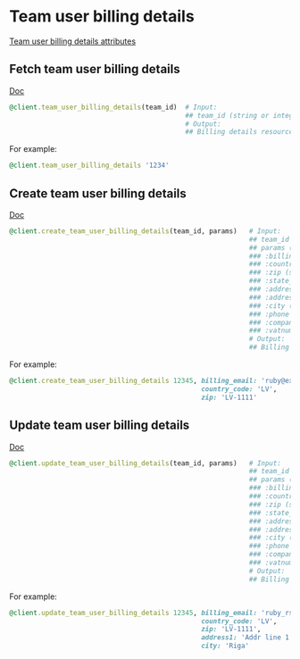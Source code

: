 # Team user billing details

[Team user billing details attributes](https://app.lokalise.com/api2docs/curl/#object-team-user-billing-details)

## Fetch team user billing details

[Doc](https://app.lokalise.com/api2docs/curl/#transition-retrieve-team-user-billing-details-get)

```ruby
@client.team_user_billing_details(team_id)  # Input:
                                            ## team_id (string or integer, required)
                                            # Output:
                                            ## Billing details resource
```

For example:

```ruby
@client.team_user_billing_details '1234'
```

## Create team user billing details

[Doc](https://app.lokalise.com/api2docs/curl/#transition-create-team-user-billing-details-post)

```ruby
@client.create_team_user_billing_details(team_id, params)   # Input:
                                                            ## team_id (string or integer, required)
                                                            ## params (hash, required):
                                                            ### :billing_email (string, required)
                                                            ### :country_code (string, required)
                                                            ### :zip (string, required)
                                                            ### :state_code (string)
                                                            ### :address1 (string)
                                                            ### :address2 (string)
                                                            ### :city (string)
                                                            ### :phone (string)
                                                            ### :company (string)
                                                            ### :vatnumber (string)
                                                            # Output:
                                                            ## Billing details resource
```

For example:

```ruby
@client.create_team_user_billing_details 12345, billing_email: 'ruby@example.com',
                                                country_code: 'LV',
                                                zip: 'LV-1111'
```

## Update team user billing details

[Doc](https://app.lokalise.com/api2docs/curl/#transition-update-team-user-billing-details-put)

```ruby
@client.update_team_user_billing_details(team_id, params)   # Input:
                                                            ## team_id (string or integer, required)
                                                            ## params (hash, required):
                                                            ### :billing_email (string, required)
                                                            ### :country_code (string, required)
                                                            ### :zip (string, required)
                                                            ### :state_code (string)
                                                            ### :address1 (string)
                                                            ### :address2 (string)
                                                            ### :city (string)
                                                            ### :phone (string)
                                                            ### :company (string)
                                                            ### :vatnumber (string)
                                                            # Output:
                                                            ## Billing details resource
```

For example:

```ruby
@client.update_team_user_billing_details 12345, billing_email: 'ruby_rspec@example.com',
                                                country_code: 'LV',
                                                zip: 'LV-1111',
                                                address1: 'Addr line 1',
                                                city: 'Riga'
```